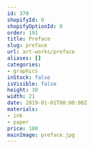 ```yaml
---
id: 370
shopifyId: 0
shopifyOptionId: 0
order: 191
title: Preface
slug: preface
url: art-works/preface
aliases: []
categories:
- graphics
inStock: false
isVisible: false
height: 30
width: 21
date: 2019-01-01T00:00:00Z
materials:
- ink
- paper
price: 100
mainImage: preface.jpg
---
```

